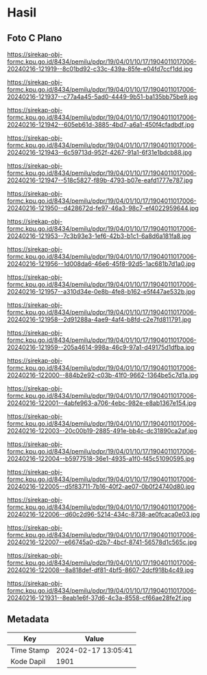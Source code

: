 # Hasil

## Foto C Plano

https://sirekap-obj-formc.kpu.go.id/8434/pemilu/pdpr/19/04/01/10/17/1904011017006-20240216-121919--8c01bd92-c33c-439a-85fe-e04fd7ccf1dd.jpg

https://sirekap-obj-formc.kpu.go.id/8434/pemilu/pdpr/19/04/01/10/17/1904011017006-20240216-121937--c77a4a45-5ad0-4449-9b51-ba135bb75be9.jpg

https://sirekap-obj-formc.kpu.go.id/8434/pemilu/pdpr/19/04/01/10/17/1904011017006-20240216-121942--605eb61d-3885-4bd7-a6a1-450f4cfadbdf.jpg

https://sirekap-obj-formc.kpu.go.id/8434/pemilu/pdpr/19/04/01/10/17/1904011017006-20240216-121943--6c59713d-952f-4267-91a1-6f31e1bdcb88.jpg

https://sirekap-obj-formc.kpu.go.id/8434/pemilu/pdpr/19/04/01/10/17/1904011017006-20240216-121947--518c5827-f89b-4793-b07e-eafd1777e787.jpg

https://sirekap-obj-formc.kpu.go.id/8434/pemilu/pdpr/19/04/01/10/17/1904011017006-20240216-121950--d428672d-fe97-46a3-98c7-ef4022959644.jpg

https://sirekap-obj-formc.kpu.go.id/8434/pemilu/pdpr/19/04/01/10/17/1904011017006-20240216-121953--7c3b93e3-1ef6-42b3-b1c1-6a8d6a181fa8.jpg

https://sirekap-obj-formc.kpu.go.id/8434/pemilu/pdpr/19/04/01/10/17/1904011017006-20240216-121956--1d008da6-46e6-45f8-92d5-1ac681b7d1a0.jpg

https://sirekap-obj-formc.kpu.go.id/8434/pemilu/pdpr/19/04/01/10/17/1904011017006-20240216-121957--a310d34e-0e8b-4fe8-b162-e5f447ae532b.jpg

https://sirekap-obj-formc.kpu.go.id/8434/pemilu/pdpr/19/04/01/10/17/1904011017006-20240216-121958--2d91288a-4ae9-4af4-b8fd-c2e7fd811791.jpg

https://sirekap-obj-formc.kpu.go.id/8434/pemilu/pdpr/19/04/01/10/17/1904011017006-20240216-121959--205a4614-998a-46c9-97a1-d49175d1dfba.jpg

https://sirekap-obj-formc.kpu.go.id/8434/pemilu/pdpr/19/04/01/10/17/1904011017006-20240216-122000--884b2e92-c03b-41f0-9662-1364be5c7d1a.jpg

https://sirekap-obj-formc.kpu.go.id/8434/pemilu/pdpr/19/04/01/10/17/1904011017006-20240216-122001--4abfe963-a706-4ebc-982e-e8ab1367e154.jpg

https://sirekap-obj-formc.kpu.go.id/8434/pemilu/pdpr/19/04/01/10/17/1904011017006-20240216-122003--20c00b19-2885-491e-bb4c-dc31890ca2af.jpg

https://sirekap-obj-formc.kpu.go.id/8434/pemilu/pdpr/19/04/01/10/17/1904011017006-20240216-122004--b5977518-36e1-4935-a1f0-f45c51090595.jpg

https://sirekap-obj-formc.kpu.go.id/8434/pemilu/pdpr/19/04/01/10/17/1904011017006-20240216-122005--d5f83711-7b16-40f2-ae07-0b0f24740d80.jpg

https://sirekap-obj-formc.kpu.go.id/8434/pemilu/pdpr/19/04/01/10/17/1904011017006-20240216-122006--d60c2d96-5214-434c-8738-ae0fcaca0e03.jpg

https://sirekap-obj-formc.kpu.go.id/8434/pemilu/pdpr/19/04/01/10/17/1904011017006-20240216-122007--e66745a0-d2b7-4bcf-8741-56578d1c565c.jpg

https://sirekap-obj-formc.kpu.go.id/8434/pemilu/pdpr/19/04/01/10/17/1904011017006-20240216-122008--8a818def-df81-4bf5-8607-2dcf918b4c49.jpg

https://sirekap-obj-formc.kpu.go.id/8434/pemilu/pdpr/19/04/01/10/17/1904011017006-20240216-121931--8eab1e6f-37d6-4c3a-8558-cf66ae28fe2f.jpg


## Metadata

| Key        | Value               |
| ---------- | ------------------- |
| Time Stamp | 2024-02-17 13:05:41 |
| Kode Dapil | 1901                |



